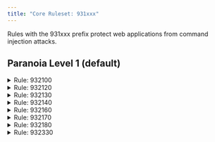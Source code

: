 ```yaml
---
title: "Core Ruleset: 931xxx"
---
```


Rules with the 931xxx prefix protect web applications from command injection attacks.

## Paranoia Level 1 (default)

<details>
<summary id="932100">Rule: 932100</summary>

This is compound rule (101, 105, 106) based on paranoia level and will protect the web server and prevent the request from including anything that appears as a unix command. This ensures that weak applications cannot be tricked into executing unix commands directly.

This rule matches against incoming cookies, parameters and URL strings.

**Message:** `Remote Command Execution: Unix Command Injection`

**Example:**

```
curl --request GET \
  --url http://localhost:8088/test.jpg \
  --header 'Cookie: a=uname -i'
```

</details>


<details>
<summary id="932120">Rule: 932120</summary>

Protects against commonly used PowerShell commands, cmdlets and options which can be exploited to grant an attacker elevated access to a system.

**Message:** `Remote Command Execution: Windows PowerShell Command Found`

**Example:**

```
curl --request GET \
  --url http://localhost:8088/ \
  --header 'Cookie: a=Add-Computer -WorkgroupName WORKGROUP-A'
```

</details>

<details>
<summary id="932130">Rule: 932130</summary>

Protects against common command expressions used by Unix systems.

Applies: Cookies, cookie names, parameters and parameter names

**Message:** `Remote Command Execution: Unix Shell Expression Found`

**Example:**

```
curl --request GET \
  --url http://localhost:8088/ \
  --header 'Cookie: a=$(foo)'
```

</details>

<details>
<summary id="932140">Rule: 932140</summary>

Protects against `FOR`, `IF` commands for Windows systems.

**Message:** `Remote Command Execution: Windows FOR/IF Command Found`

**Example:**

```
curl --request GET \
  --url http://localhost:8088/ \
  --header 'Cookie: a=IF [/I] [NOT] item1   [==|EQU|NEQ|LSS|LEQ|GTR|GEQ] item2'
```

</details>

</details>

<details>
<summary id="932160">Rule: 932160</summary>

Prevents common unix command sequences.

**Message:** `Remote Command Execution: Unix Shell Code Found`

**Example:**

```
curl --request GET \
  --url http://localhost:8088/ \
  --header 'Cookie: a=bin/bunzip2'
```

</details>

<details>
<summary id="932170">Rule: 932170</summary>

Detects and prevents exploitation of the "Shellshock" GNU Bash RCE vulnerability.

[Click here](https://access.redhat.com/articles/1212303) for more information on the Shellshock exploit

**Message:** `Remote Command Execution: Shellshock (CVE-2014-6271)`

**Example:**

```
curl --request GET \
  --url 'http://localhost:8088/?a=env%20x%3D'\''()%20%7B%20%3A%3B%7D%3B%20echo%20vulnerable'\''%20bash%20-c%20%22echo%20this%20is%20a%20test%22'
```

</details>

<details>
<summary id="932180">Rule: 932180</summary>

Prevents uploading of suspicious files, this protects from attackers using a file upload form to upload configuration files or other files that might change the behaviour of the web server possibly causing remote code execution.

**Message:** `Restricted File Upload Attempt`

**Example:**

```
curl --request POST \
  --url http://localhost:8088/ \
  --header 'X-Filename: .htaccess'
```

</details>

<details>
<summary id="932330">Rule: 932330</summary>

Detects attempts made to traverse unix shell history and invoke previously issued commands. This command has a stricter rule set which matches on more fields of the request when running at paranoia level 3.

**Message:** `Remote Command Execution: Unix shell history invocation`

**Example:**

```
curl --request GET \
  --url 'http://localhost:8088/?rce=!-1!-2'
```



## Paranoia Level 2

<details>
<summary id="932200">Rule: 932200</summary>

Blocks RCE bypass using various techniques including; unititialised variables, string concatenations and globbing patterns.

**Message:** `RCE Bypass Technique`

**Example:**

```
curl --request POST \
  --url http://localhost:8088/ \
  --header 'X-Filename: .htaccess'
```

</details>

<details>
<summary id="932210">Rule: 932210</summary>

Prevent SQLite CLI commands from being sent to the server.

**Message:** `RCE Bypass Technique`

**Example:**

```
curl --request GET \
  --url http://localhost:8088/ \
  --header 'Cookie: a=system id'
```

</details>

<details>
<summary id="932300">Rule: 932300</summary>

Prevent SMTP command execution based on the RFCs for the SMTP protocol. List of SMTP commands: from rfc 5321 (https://www.rfc-editor.org/rfc/rfc5321)

**Message:** `Remote Command Execution: SMTP Command Execution`

**Example:**

```
curl --request GET \
  --url http://localhost:8088/ \
  --header 'Cookie: a=MAIL FROM:test@test.com \r\n'
```

</details>

<details>
<summary id="932310">Rule: 932310</summary>

Prevent IMAP4 command execution based on the RFCs for the IMAP4 protocol. List of IMAP4 commands: from rfc 3501 (https://datatracker.ietf.org/doc/html/rfc3501#section-9)

**Message:** `Remote Command Execution: IMAP Command Execution`

**Example:**

```
curl --request GET \
  --url http://localhost:8088/ \
  --header 'Cookie: a=fetch 1:* all'
```

</details>

<details>
<summary id="932320">Rule: 932320</summary>

Prevent POP3 command execution based on the RFCs for the POP3 protocol. List of POP3 commands: from rfc rfc1939 (https://www.rfc-editor.org/rfc/rfc1939#appendix-B)

**Message:** `Remote Command Execution: POP3 Command Execution`

**Example:**

```
curl --request GET \
  --url http://localhost:8088/ \
  --header 'Cookie: a=\r\nAUTH asdf'
```

</details>

## Paranoia Level 3

This module does not define checks for paranoia level 3.

## Paranoia Level 4

This module does not define checks for paranoia level 4.
